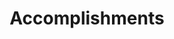 ---
# An instance of the Accomplishments widget.
# Documentation: https://docs.hugoblox.com/page-builder/
widget: accomplishments

# This file represents a page section.
headless: true

# Order that this section appears on the page.
weight: 40

# Note: `&shy;` is used to add a 'soft' hyphen in a long heading.
title: 'Accomplish&shy;ments'
subtitle:

# Date format
#   Refer to https://docs.hugoblox.com/customization/#date-format
date_format: Jan 2006

# Accomplishments.
#   Add/remove as many `item` blocks below as you like.
#   `title`, `organization`, and `date_start` are the required parameters.
#   Leave other parameters empty if not required.
#   Begin multi-line descriptions with YAML's `|2-` multi-line prefix.
item:
  - certificate_url: 'https://www.q-net.or.kr'
    date_end: ''
    date_start: '2023-01-15'
    description: 'Completed a comprehensive course on data analysis and visualization techniques.'
    organization: 한국산업인력공단 (Korea Industrial Manpower Agency)
    organization_url: 'https://www.q-net.or.kr'
    logo_url: 'https://search.pstatic.net/sunny/?src=https%3A%2F%2Fyt3.googleusercontent.com%2FoCSLgl4quom4aSNgkf6igOcNdn_8QIwRC6n9TNQVMR-mjuPN3mvR_xC-MC8SyR4xlCAB_G_R%3Ds900-c-k-c0x00ffffff-no-rj&type=sc960_832'
    title: '데이터 분석가 자격증 (Data Analyst Certification)'
    url: ''
  - certificate_url: 'https://www.kosca.or.kr'
    date_end: ''
    date_start: '2022-06-10'
    description: 'Gained expertise in cloud computing fundamentals and solutions.'
    organization: 한국클라우드산업협회 (Korea Cloud Industry Association)
    organization_url: 'https://www.kosca.or.kr'
    title: '클라우드 컴퓨팅 자격증 (Cloud Computing Certification)'
    url: ''
  - certificate_url: 'https://www.kiwi.or.kr'
    date_end: ''
    date_start: '2021-12-05'
    description: 'Acquired skills in mobile app development using various programming languages.'
    organization: 한국정보통신진흥협회 (Korea Information and Communication Promotion Association)
    organization_url: 'https://www.kiwi.or.kr'
    title: '모바일 앱 개발자 자격증 (Mobile App Developer Certification)'
    url: ''

design:
  columns: '1'
---